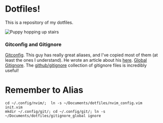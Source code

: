 # Dotfiles!
This is a repository of my dotfiles. 

![Puppy hopping up stairs](http://i.imgur.com/vYuYhRv.gif)

### Gitconfig and Gitignore
[Gitconfig](https://github.com/durdn/cfg/blob/master/.gitconfig). This guy has really great aliases, and I've copied most of them (at least the ones I understand). He wrote an article about his [here](http://durdn.com/blog/2012/11/22/must-have-git-aliases-advanced-examples/).
[Global Gitignore](https://github.com/github/gitignore/tree/master/Global). The [github/gitignore](https://github.com/github/gitignore) collection of gitignore files is incredibly useful!

# Remember to Alias

    cd ~/.config/nvim/;  ln -s ~/Documents/dotfiles/nvim_config.vim init.vim
    mkdir ~/.config/git/; cd ~/.config/git/; ln -s ~/Documents/dotfiles/gitignore_global ignore
